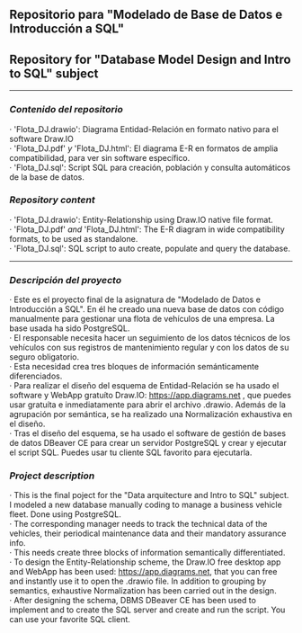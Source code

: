 ## Repositorio para "Modelado de Base de Datos e Introducción a SQL"
## Repository for "Database Model Design and Intro to SQL" subject
---
### *Contenido del repositorio*  
· 'Flota_DJ.drawio': Diagrama Entidad-Relación en formato nativo para el software Draw.IO  
· 'Flota_DJ.pdf' *y* 'Flota_DJ.html': El diagrama E-R en formatos de amplia compatibilidad, para ver sin
software específico.  
· 'Flota_DJ.sql': Script SQL para creación, población y consulta automáticos de la base de datos.  
### *Repository content*  
· 'Flota_DJ.drawio': Entity-Relationship using Draw.IO native file format.  
· 'Flota_DJ.pdf' *and* 'Flota_DJ.html': The E-R diagram in wide compatibility formats, to be used as standalone.  
· 'Flota_DJ.sql': SQL script to auto create, populate and query the database.

---  

### *Descripción del proyecto*
· Este es el proyecto final de la asignatura de "Modelado de Datos e Introducción a SQL".
En él he creado una nueva base de datos con código manualmente para gestionar una flota de vehículos
de una empresa. La base usada ha sido PostgreSQL.  
· El responsable necesita hacer un seguimiento de los datos técnicos de los vehículos con sus registros
de mantenimiento regular y con los datos de su seguro obligatorio.  
· Esta necesidad crea tres bloques de información semánticamente diferenciados.  
· Para realizar el diseño del esquema de Entidad-Relación se ha usado el software y WebApp gratuíto Draw.IO:
https://app.diagrams.net , que puedes usar gratuíta e inmediatamente para abrir el archivo .drawio.
Además de la agrupación por semántica, se ha realizado una Normalización exhaustiva en el diseño.  
· Tras el diseño del esquema, se ha usado el software de gestión de bases de datos DBeaver CE para crear
un servidor PostgreSQL y crear y ejecutar el script SQL. Puedes usar tu cliente SQL favorito para ejecutarla.


### *Project description*  
· This is the final poject for the "Data arquitecture and Intro to SQL" subject. I modeled a new database
manually coding to manage a business vehicle fleet. Done using PostgreSQL.  
· The corresponding manager needs to track the technical data of the vehicles, their periodical maintenance
data and their mandatory assurance info.  
· This needs create three blocks of information semantically differentiated.  
· To design the Entity-Relationship scheme, the Draw.IO free desktop app and WebApp has been used: https://app.diagrams.net,
that you can free and instantly use it to open the .drawio file.
In addition to grouping by semantics, exhaustive Normalization has been carried out in the design.  
· After designing the schema, DBMS DBeaver CE has been used to implement and to create the SQL server and create and run the script.
You can use your favorite SQL client.
